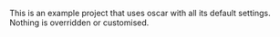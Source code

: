 This is an example project that uses oscar with all its default settings.  
Nothing is overridden or customised.